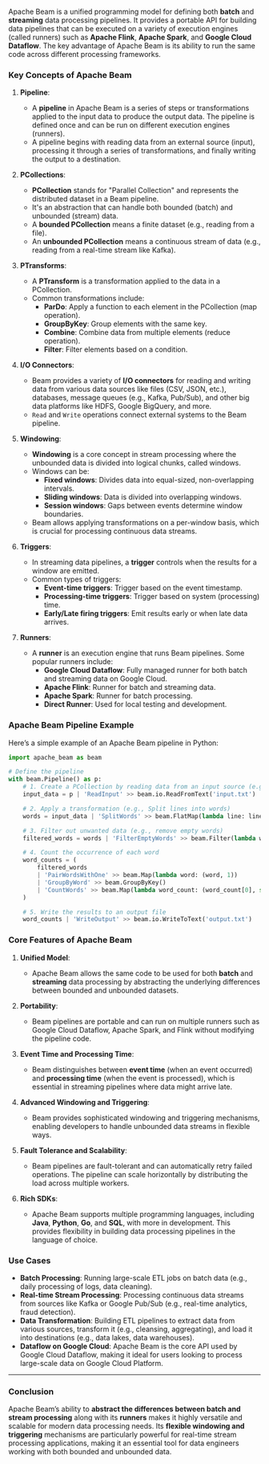 Apache Beam is a unified programming model for defining both **batch** and **streaming** data processing pipelines. It provides a portable API for building data pipelines that can be executed on a variety of execution engines (called runners) such as **Apache Flink**, **Apache Spark**, and **Google Cloud Dataflow**. The key advantage of Apache Beam is its ability to run the same code across different processing frameworks.

### **Key Concepts of Apache Beam**

1. **Pipeline**:
   - A **pipeline** in Apache Beam is a series of steps or transformations applied to the input data to produce the output data. The pipeline is defined once and can be run on different execution engines (runners).
   - A pipeline begins with reading data from an external source (input), processing it through a series of transformations, and finally writing the output to a destination.

2. **PCollections**:
   - **PCollection** stands for "Parallel Collection" and represents the distributed dataset in a Beam pipeline.
   - It's an abstraction that can handle both bounded (batch) and unbounded (stream) data.
   - A **bounded PCollection** means a finite dataset (e.g., reading from a file).
   - An **unbounded PCollection** means a continuous stream of data (e.g., reading from a real-time stream like Kafka).

3. **PTransforms**:
   - A **PTransform** is a transformation applied to the data in a PCollection.
   - Common transformations include:
     - **ParDo**: Apply a function to each element in the PCollection (map operation).
     - **GroupByKey**: Group elements with the same key.
     - **Combine**: Combine data from multiple elements (reduce operation).
     - **Filter**: Filter elements based on a condition.

4. **I/O Connectors**:
   - Beam provides a variety of **I/O connectors** for reading and writing data from various data sources like files (CSV, JSON, etc.), databases, message queues (e.g., Kafka, Pub/Sub), and other big data platforms like HDFS, Google BigQuery, and more.
   - `Read` and `Write` operations connect external systems to the Beam pipeline.

5. **Windowing**:
   - **Windowing** is a core concept in stream processing where the unbounded data is divided into logical chunks, called windows.
   - Windows can be:
     - **Fixed windows**: Divides data into equal-sized, non-overlapping intervals.
     - **Sliding windows**: Data is divided into overlapping windows.
     - **Session windows**: Gaps between events determine window boundaries.
   - Beam allows applying transformations on a per-window basis, which is crucial for processing continuous data streams.

6. **Triggers**:
   - In streaming data pipelines, a **trigger** controls when the results for a window are emitted.
   - Common types of triggers:
     - **Event-time triggers**: Trigger based on the event timestamp.
     - **Processing-time triggers**: Trigger based on system (processing) time.
     - **Early/Late firing triggers**: Emit results early or when late data arrives.

7. **Runners**:
   - A **runner** is an execution engine that runs Beam pipelines. Some popular runners include:
     - **Google Cloud Dataflow**: Fully managed runner for both batch and streaming data on Google Cloud.
     - **Apache Flink**: Runner for batch and streaming data.
     - **Apache Spark**: Runner for batch processing.
     - **Direct Runner**: Used for local testing and development.

### **Apache Beam Pipeline Example**

Here’s a simple example of an Apache Beam pipeline in Python:

```python
import apache_beam as beam

# Define the pipeline
with beam.Pipeline() as p:
    # 1. Create a PCollection by reading data from an input source (e.g., text file)
    input_data = p | 'ReadInput' >> beam.io.ReadFromText('input.txt')

    # 2. Apply a transformation (e.g., Split lines into words)
    words = input_data | 'SplitWords' >> beam.FlatMap(lambda line: line.split())

    # 3. Filter out unwanted data (e.g., remove empty words)
    filtered_words = words | 'FilterEmptyWords' >> beam.Filter(lambda word: len(word) > 0)

    # 4. Count the occurrence of each word
    word_counts = (
        filtered_words
        | 'PairWordsWithOne' >> beam.Map(lambda word: (word, 1))
        | 'GroupByWord' >> beam.GroupByKey()
        | 'CountWords' >> beam.Map(lambda word_count: (word_count[0], sum(word_count[1])))
    )

    # 5. Write the results to an output file
    word_counts | 'WriteOutput' >> beam.io.WriteToText('output.txt')
```

### **Core Features of Apache Beam**

1. **Unified Model**:
   - Apache Beam allows the same code to be used for both **batch** and **streaming** data processing by abstracting the underlying differences between bounded and unbounded datasets.

2. **Portability**:
   - Beam pipelines are portable and can run on multiple runners such as Google Cloud Dataflow, Apache Spark, and Flink without modifying the pipeline code.

3. **Event Time and Processing Time**:
   - Beam distinguishes between **event time** (when an event occurred) and **processing time** (when the event is processed), which is essential in streaming pipelines where data might arrive late.

4. **Advanced Windowing and Triggering**:
   - Beam provides sophisticated windowing and triggering mechanisms, enabling developers to handle unbounded data streams in flexible ways.

5. **Fault Tolerance and Scalability**:
   - Beam pipelines are fault-tolerant and can automatically retry failed operations. The pipeline can scale horizontally by distributing the load across multiple workers.

6. **Rich SDKs**:
   - Apache Beam supports multiple programming languages, including **Java**, **Python**, **Go**, and **SQL**, with more in development. This provides flexibility in building data processing pipelines in the language of choice.

### **Use Cases**

- **Batch Processing**: Running large-scale ETL jobs on batch data (e.g., daily processing of logs, data cleaning).
- **Real-time Stream Processing**: Processing continuous data streams from sources like Kafka or Google Pub/Sub (e.g., real-time analytics, fraud detection).
- **Data Transformation**: Building ETL pipelines to extract data from various sources, transform it (e.g., cleansing, aggregating), and load it into destinations (e.g., data lakes, data warehouses).
- **Dataflow on Google Cloud**: Apache Beam is the core API used by Google Cloud Dataflow, making it ideal for users looking to process large-scale data on Google Cloud Platform.

---

### Conclusion

Apache Beam’s ability to **abstract the differences between batch and stream processing** along with its **runners** makes it highly versatile and scalable for modern data processing needs. Its **flexible windowing and triggering** mechanisms are particularly powerful for real-time stream processing applications, making it an essential tool for data engineers working with both bounded and unbounded data.